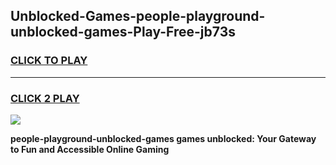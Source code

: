 
## Unblocked-Games-people-playground-unblocked-games-Play-Free-jb73s
<h3>
<a href="https://premium76.site?title=people-playground-unblocked-games&ref=23A">CLICK TO PLAY</a></h3>
<hr>

<h3>
<a href="https://premium76.site?title=people-playground-unblocked-games&ref=23A">CLICK 2 PLAY</a>
  
</h3>

<a href="https://premium76.site?title=people-playground-unblocked-games&ref=23A"><img src="https://clearcache.store/games.png"></a>


**people-playground-unblocked-games games unblocked: Your Gateway to Fun and Accessible Online Gaming**

